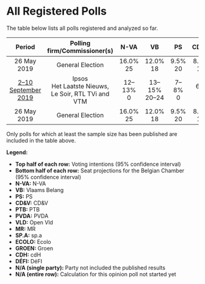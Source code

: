 # All Registered Polls

The table below lists all polls registered and analyzed so far.

| Period     | Polling firm/Commissioner(s) | N-VA | VB | PS | CD&V | PTB | PVDA | VLD | MR | SP.A | ECOLO | GROEN | CDH | DÉFI |
|:----------:|:----------------------------:|:--:|:--:|:--:|:--:|:--:|:--:|:--:|:--:|:--:|:--:|:--:|:--:|:--:|
| 26 May 2019 | General Election | 16.0% <br> 25 | 12.0% <br> 18 | 9.5% <br> 20 | 8.9% <br> 12 | 4.8% <br> 9 | 3.3% <br> 3 | 8.5% <br> 12 | 7.6% <br> 14 | 6.7% <br> 9 | 6.1% <br> 13 | 6.1% <br> 8 | 3.7% <br> 5 | 2.2% <br> 2 |
| [2–10 September 2019](2019-09-10-Ipsos.html) | Ipsos <br> Het Laatste Nieuws, Le Soir, RTL TVi and VTM | 12–13% <br> 0 | 13–15% <br> 20–24 | 7–8% <br> 0 | 6% <br> 0 | 5% <br> 0 | 3–4% <br> 0 | 7–8% <br> 0 | 7–8% <br> 0 | 4–5% <br> 0 | 6% <br> 4 | 6–8% <br> 9–10 | 2–3% <br> 0 | 2% <br> 1 |
| 26 May 2019 | General Election | 16.0% <br> 25 | 12.0% <br> 18 | 9.5% <br> 20 | 8.9% <br> 12 | 4.8% <br> 9 | 3.3% <br> 3 | 8.5% <br> 12 | 7.6% <br> 14 | 6.7% <br> 9 | 6.1% <br> 13 | 6.1% <br> 8 | 3.7% <br> 5 | 2.2% <br> 2 |

Only polls for which at least the sample size has been published are included in the table above.

**Legend:**
+ **Top half of each row:** Voting intentions (95% confidence interval)
+ **Bottom half of each row:** Seat projections for the Belgian Chamber (95% confidence interval)
+ **N-VA:** N-VA
+ **VB:** Vlaams Belang
+ **PS:** PS
+ **CD&V:** CD&V
+ **PTB:** PTB
+ **PVDA:** PVDA
+ **VLD:** Open Vld
+ **MR:** MR
+ **SP.A:** sp.a
+ **ECOLO:** Ecolo
+ **GROEN:** Groen
+ **CDH:** cdH
+ **DÉFI:** DéFI
+ **N/A (single party):** Party not included the published results
+ **N/A (entire row):** Calculation for this opinion poll not started yet

